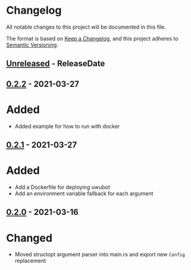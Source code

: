 # Changelog
All notable changes to this project will be documented in this file.

The format is based on [Keep a Changelog](https://keepachangelog.com/en/1.0.0/),
and this project adheres to [Semantic Versioning](https://semver.org/spec/v2.0.0.html).

<!-- next-header -->

## [Unreleased] - ReleaseDate

## [0.2.2] - 2021-03-27
# Added
- Added example for how to run with docker

## [0.2.1] - 2021-03-27
# Added
- Add a Dockerfile for deploying uwubot
- Add an environment variable fallback for each argument

## [0.2.0] - 2021-03-16
# Changed
- Moved structopt argument parser into main.rs and export new `Config` replacement

<!-- next-url -->
[Unreleased]: https://github.com/yaahc/uwubot/compare/v0.2.2...HEAD
[0.2.2]: https://github.com/yaahc/uwubot/compare/v0.2.1...v0.2.2
[0.2.1]: https://github.com/yaahc/uwubot/compare/v0.2.0...v0.2.1
[0.2.0]: https://github.com/yaahc/uwubot/releases/tag/v0.2.0
